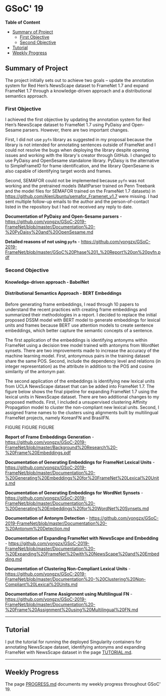 # GSoC' 19

**Table of Content**
- [Summary of Project](#summary-of-project)
  - [First Objective](#first-objective)
  - [Second Objective](#second-objective)
- [Tutorial](#tutorial)
- [Weekly Progress](#weekly-progress)

## Summary of Project
The project initially sets out to achieve two goals – update the annotation system for Red Hen’s NewsScape dataset to FrameNet 1.7 and expand FrameNet 1.7 through a knowledge-driven approach and a distributional semantics approach. 


### First Objective
I achieved the first objective by updating the annotation system for Red Hen’s NewsScape dataset to FrameNet 1.7 using PyDaisy and Open-Sesame parsers. However, there are two important changes. 

First, I did not use `pyfn` library as suggested in my proposal because the library is not intended for annotating sentences outside of FrameNet and I could not resolve the bugs when deploying the library despite opening issues and working with the library's creator through GitHub. I changed to use PyDaisy and OpenSesame standalone library. PyDaisy is the alternative to SimpleFrameID for frame identification, and the library OpenSesame is also capable of identifying target words and frames. 

Second, SEMAFOR could not be implemented because `pyfn` was not working and the pretrained models (MaltParser trained on Penn Treebank and the model files for SEMAFOR trained on the FrameNet 1.7 datasets) in https://github.com/AlenUbuntu/semafor_Framenet_v1.7 were missing. I had sent multiple follow-up emails to the author and the person-of-contact listed in the repository but I had not received any reply to date.

**Documentation of PyDaisy and Open-Sesame parsers** - https://github.com/yongzx/GSoC-2019-FrameNet/blob/master/Documentation%20-%20PyDaisy%20and%20OpenSesame.md

**Detailed reasons of not using `pyfn`** - https://github.com/yongzx/GSoC-2019-FrameNet/blob/master/GSoC%20Phase%201_%20Report%20on%20pyfn.pdf


### Second Objective
#### Knowledge-driven approach - BabelNet


#### Distributional Semantics Approach - BERT Embeddings
Before generating frame embeddings, I read through 10 papers to understand the recent practices with creating frame embeddings and summarized their methodologies in a report. I decided to replace the initial proposed DSSM model with BERT model to generate embeddings for lexical units and frames because BERT use attention models to create sentence embeddings, which better capture the semantic concepts of a sentence.

The first application of the embeddings is identifying antonyms within FrameNet using a decision tree model trained with antonyms from WordNet synsets. There are two improvements made to increase the accuracy of the machine learning model. First, antonymous pairs in the training dataset share the same POS. Second, include the dependency level and relations (in integer representation) as the attribute in addition to the POS and cosine similarity of the antonym pair.

The second application of the embeddings is identifying new lexical units from UCLA NewsScape dataset that can be added into FrameNet 1.7. The figure below shows the final pipeline for expanding FrameNet 1.7 using the lexical units in NewsScape dataset. There are two additional changes to my proposed methods. First, I included a unsupervised clustering Affinity Propagation model to cluster the non-compliant new lexical units. Second, I assigned frame names to the clusters using alignments built by multilingual FrameNet projects, namely KoreanFN and BrasilFN. 

FIGURE FIGURE FIGURE


**Report of Frame Embeddings Generation** - https://github.com/yongzx/GSoC-2019-FrameNet/blob/master/Background%20Research%20-%20Frame%20Embeddings.pdf

**Documentation of Generating Embeddings for FrameNet Lexical Units** - https://github.com/yongzx/GSoC-2019-FrameNet/blob/master/Documentation%20-%20Generating%20Embeddings%20for%20FrameNet%20Lexical%20Units.md

**Documentation of Generating Embeddings for WordNet Synsets** - https://github.com/yongzx/GSoC-2019-FrameNet/blob/master/Documentation%20-%20Generating%20Embeddings%20for%20WordNet%20Synsets.md

**Documentation of Antonym Detection** - https://github.com/yongzx/GSoC-2019-FrameNet/blob/master/Documentation%20-%20Antonym%20Detection.md

**Documentation of Expanding FrameNet with NewsScape and Embedding** - https://github.com/yongzx/GSoC-2019-FrameNet/blob/master/Documentation%20-%20Expanding%20FrameNet%20with%20NewsScape%20and%20Embedding.md

**Documentation of Clustering Non-Compliant Lexical Units** - https://github.com/yongzx/GSoC-2019-FrameNet/blob/master/Documentation%20-%20Clustering%20Non-Compliant%20Lexical%20Units.md

**Documentation of Frame Assignment using Multilingual FN** - https://github.com/yongzx/GSoC-2019-FrameNet/blob/master/Documentation%20-%20Frame%20Assignment%20using%20Multilingual%20FN.md

---
## Tutorial
I put the tutorial for running the deployed Singularity containers for annotating NewsScape dataset, identifying antonyms and expanding FrameNet with NewsScape dataset in the page [TUTORIAL.md](https://github.com/yongzx/GSoC-2019-FrameNet/blob/master/TUTORIAL.md).

---
## Weekly Progress
The page [PROGRESS.md](https://github.com/yongzx/GSoC-2019-FrameNet/blob/master/PROGRESS.md) documents my weekly progress throughout GSoC' 19. 
